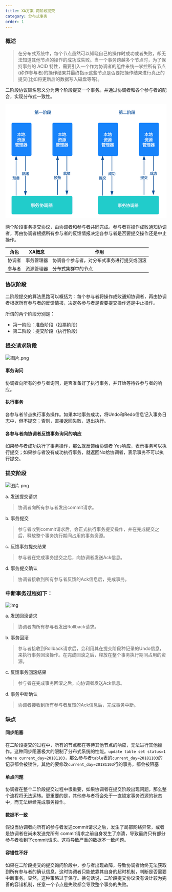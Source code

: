 ```yaml
---
title: XA方案-两阶段提交
category: 分布式事务
order: 1
---
```




### 概述

> 在分布式系统中，每个节点虽然可以知晓自己的操作时成功或者失败，却无法知道其他节点的操作的成功或失败。当一个事务跨越多个节点时，为了保持事务的 ACID 特性，需要引入一个作为协调者的组件来统一掌控所有节点(称作参与者)的操作结果并最终指示这些节点是否要把操作结果进行真正的提交(比如将更新后的数据写入磁盘等等)。



二阶段协议顾名思义分为两个阶段提交一个事务。并通过协调者和各个参与者的配合，实现分布式一致性。

![图片.png](../../images/other/1.png)

两个阶段事务提交协议，由协调者和参与者共同完成。参与者将操作成败通知协调者，再由协调者根据所有参与者的反馈情报决定各参与者是否要提交操作还是中止操作。

| 角色   | XA概念     | 作用                                       |
| ------ | ---------- | ------------------------------------------ |
| 协调者 | 事务管理器 | 协调各个参与者，对分布式事务进行提交或回滚 |
| 参与者 | 资源管理器 | 分布式集群中的节点                         |





### 协议阶段

二阶段提交的算法思路可以概括为：每个参与者将操作成败通知协调者，再由协调者根据所有参与者的反馈情报，决定各参与者是否要提交操作还是中止操作。

所谓的两个阶段分别是：

- 第一阶段：准备阶段（投票阶段）
- 第二阶段：提交阶段（执行阶段）



### 提交请求阶段



![图片.png](https://cdn.nlark.com/yuque/0/2020/png/333017/1585725252870-86e4e5a7-8bd4-4757-8532-b99720a44839.png)

#### 事务询问

协调者向所有的参与者询问，是否准备好了执行事务，并开始等待各参与者的响应。

#### 执行事务

各参与者节点执行事务操作。如果本地事务成功，将Undo和Redo信息记入事务日志中，但不提交；否则，直接返回失败，退出执行。

#### 各参与者向协调者反馈事务询问的响应

如果参与者成功执行了事务操作，那么就反馈给协调者 Yes响应，表示事务可以执行提交；如果参与者没有成功执行事务，就返回No给协调者，表示事务不可以执行提交。



### 提交阶段

![图片.png](https://cdn.nlark.com/yuque/0/2020/png/333017/1585725387227-533dc101-143d-4463-b9fd-499a5d81baf3.png)

a. 发送提交请求

> 协调者向所有参与者发出commit请求。

b. 事务提交

> 参与者收到commit请求后，会正式执行事务提交操作，并在完成提交之后，释放整个事务执行期间占用的事务资源。

c. 反馈事务提交结果

> 参与者在完成事务提交之后，向协调者发送Ack信息。

d. 事务提交确认

> 协调者接收到所有参与者反馈的Ack信息后，完成事务。





### 中断事务过程如下：

![img](https://cdn.nlark.com/yuque/0/2020/png/333017/1585725509261-7b513dcd-11b0-4a6d-9fed-3dab0814a4fe.png)

a. 发送回滚请求

> 协调者向所有参与者发出Rollback请求。

b. 事务回滚

> 参与者接收到Rollback请求后，会利用其在提交阶段种记录的Undo信息，来执行事务回滚操作。在完成回滚之后，释放在整个事务执行期间占用的资源。

c. 反馈事务回滚结果

> 参与者在完成事务回滚之后，向协调者发送Ack信息。

d. 事务中断确认

> 协调者接收到所有参与者反馈的Ack信息后，完成事务中断。



### 缺点

#### 同步阻塞

在二阶段提交的过程中，所有的节点都在等待其他节点的响应，无法进行其他操作。这种同步阻塞极大的限制了分布式系统的性能。`update table set status=1 where current_day=20181103`，那么参与者`table`表的`current_day=20181103`的记录都会被锁住，其他的要修改`current_day=20181103`行的事务，都会被阻塞

#### 单点问题

协调者在整个二阶段提交过程中很重要，如果协调者在提交阶段出现问题，那么整个流程将无法运转。更重要的是，其他参与者将会处于一直锁定事务资源的状态中，而无法继续完成事务操作。

#### 数据不一致

假设当协调者向所有的参与者发送commit请求之后，发生了局部网络异常，或者是协调者在尚未发送完所有 commit请求之前自身发生了崩溃，导致最终只有部分参与者收到了commit请求。这将导致严重的数据不一致问题。

#### 容错性不好

如果在二阶段提交的提交询问阶段中，参与者出现故障，导致协调者始终无法获取到所有参与者的确认信息，这时协调者只能依靠其自身的超时机制，判断是否需要中断事务。显然，这种策略过于保守。换句话说，二阶段提交协议没有设计较为完善的容错机制，任意一个节点是失败都会导致整个事务的失败。